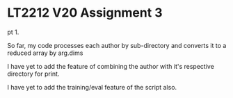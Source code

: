 # LT2212 V20 Assignment 3

pt 1.

So far, my code processes each author by sub-directory and converts it to a reduced array by arg.dims

I have yet to add the feature of combining the author with it's respective directory for print.

I have yet to add the training/eval feature of the script also. 
